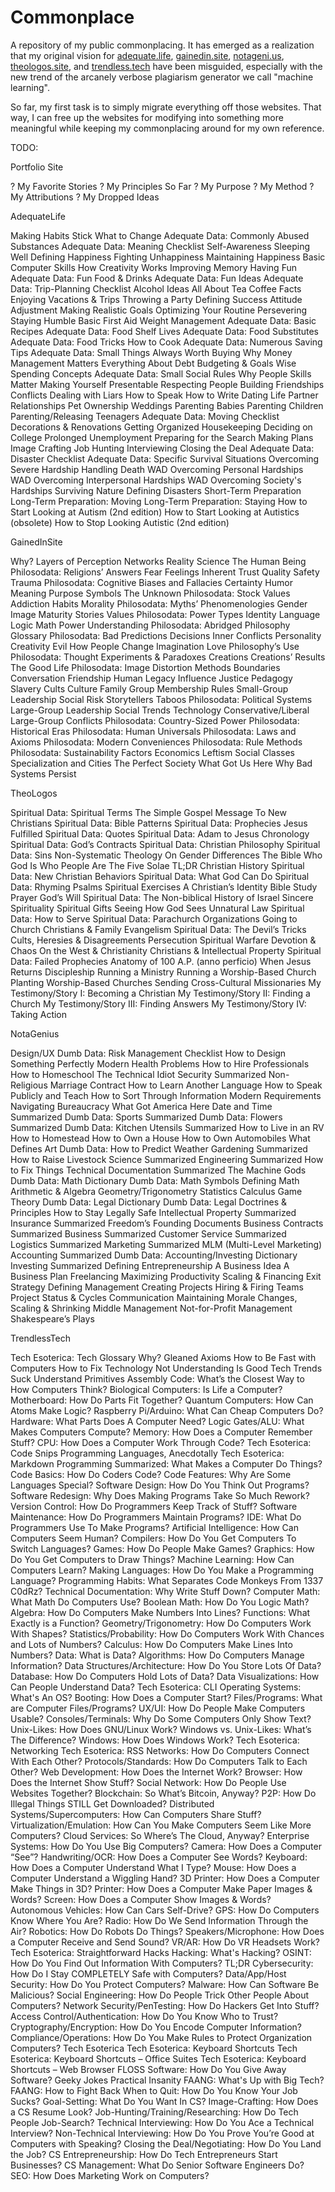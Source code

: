 # Commonplace

A repository of my public commonplacing. It has emerged as a realization that my original vision for [adequate.life](https://adequate.life/), [gainedin.site](https://gainedin.site/), [notageni.us](https://notageni.us/), [theologos.site](https://theologos.site/), and [trendless.tech](https://trendless.tech/) have been misguided, especially with the new trend of the arcanely verbose plagiarism generator we call "machine learning".

So far, my first task is to simply migrate everything off those websites. That way, I can free up the websites for modifying into something more meaningful while keeping my commonplacing around for my own reference.

TODO:

Portfolio Site

? My Favorite Stories
? My Principles So Far
? My Purpose
? My Method
? My Attributions
? My Dropped Ideas

AdequateLife

Making Habits Stick
What to Change
Adequate Data: Commonly Abused Substances
Adequate Data: Meaning Checklist
Self-Awareness
Sleeping Well
Defining Happiness
Fighting Unhappiness
Maintaining Happiness
Basic Computer Skills
How Creativity Works
Improving Memory
Having Fun
Adequate Data: Fun Food & Drinks
Adequate Data: Fun Ideas
Adequate Data: Trip-Planning Checklist
Alcohol Ideas
All About Tea
Coffee Facts
Enjoying Vacations & Trips
Throwing a Party
Defining Success
Attitude Adjustment
Making Realistic Goals
Optimizing Your Routine
Persevering
Staying Humble
Basic First Aid
Weight Management
Adequate Data: Basic Recipes
Adequate Data: Food Shelf Lives
Adequate Data: Food Substitutes
Adequate Data: Food Tricks
How to Cook
Adequate Data: Numerous Saving Tips
Adequate Data: Small Things Always Worth Buying
Why Money Management Matters
Everything About Debt
Budgeting & Goals
Wise Spending Concepts
Adequate Data: Small Social Rules
Why People Skills Matter
Making Yourself Presentable
Respecting People
Building Friendships
Conflicts
Dealing with Liars
How to Speak
How to Write
Dating
Life Partner Relationships
Pet Ownership
Weddings
Parenting Babies
Parenting Children
Parenting/Releasing Teenagers
Adequate Data: Moving Checklist
Decorations & Renovations
Getting Organized
Housekeeping
Deciding on College
Prolonged Unemployment
Preparing for the Search
Making Plans
Image Crafting
Job Hunting
Interviewing
Closing the Deal
Adequate Data: Disaster Checklist
Adequate Data: Specific Survival Situations
Overcoming Severe Hardship
Handling Death
WAD Overcoming Personal Hardships
WAD Overcoming Interpersonal Hardships
WAD Overcoming Society's Hardships
Surviving Nature
Defining Disasters
Short-Term Preparation
Long-Term Preparation: Moving
Long-Term Preparation: Staying
How to Start Looking at Autism (2nd edition)
How to Start Looking at Autistics (obsolete)
How to Stop Looking Autistic (2nd edition)

GainedInSite

Why?
Layers of Perception
Networks
Reality
Science
The Human Being
Philosodata: Religions’ Answers
Fear
Feelings
Inherent Trust
Quality
Safety
Trauma
Philosodata: Cognitive Biases and Fallacies
Certainty
Humor
Meaning
Purpose
Symbols
The Unknown
Philosodata: Stock Values
Addiction
Habits
Morality
Philosodata: Myths’ Phenomenologies
Gender
Image
Maturity
Stories
Values
Philosodata: Power Types
Identity
Language
Logic
Math
Power
Understanding
Philosodata: Abridged Philosophy Glossary
Philosodata: Bad Predictions
Decisions
Inner Conflicts
Personality
Creativity
Evil
How People Change
Imagination
Love
Philosophy’s Use
Philosodata: Thought Experiments & Paradoxes
Creations
Creations’ Results
The Good Life
Philosodata: Image Distortion Methods
Boundaries
Conversation
Friendship
Human Legacy
Influence
Justice
Pedagogy
Slavery
Cults
Culture
Family
Group Membership
Rules
Small-Group Leadership
Social Risk
Storytellers
Taboos
Philosodata: Political Systems
Large-Group Leadership
Social Trends
Technology
Conservative/Liberal
Large-Group Conflicts
Philosodata: Country-Sized Power
Philosodata: Historical Eras
Philosodata: Human Universals
Philosodata: Laws and Axioms
Philosodata: Modern Conveniences
Philosodata: Rule Methods
Philosodata: Sustainability Factors
Economics
Leftism
Social Classes
Specialization and Cities
The Perfect Society
What Got Us Here
Why Bad Systems Persist

TheoLogos

Spiritual Data: Spiritual Terms
The Simple Gospel Message
To New Christians
Spiritual Data: Bible Patterns
Spiritual Data: Prophecies Jesus Fulfilled
Spiritual Data: Quotes
Spiritual Data: Adam to Jesus Chronology
Spiritual Data: God’s Contracts
Spiritual Data: Christian Philosophy
Spiritual Data: Sins
Non-Systematic Theology
On Gender Differences
The Bible
Who God Is
Who People Are
The Five Solae
TL;DR Christian History
Spiritual Data: New Christian Behaviors
Spiritual Data: What God Can Do
Spiritual Data: Rhyming Psalms
Spiritual Exercises
A Christian’s Identity
Bible Study
Prayer
God’s Will
Spiritual Data: The Non-biblical History of Israel
Sincere Spirituality
Spiritual Gifts
Seeing How God Sees
Unnatural Law
Spiritual Data: How to Serve
Spiritual Data: Parachurch Organizations
Going to Church
Christians & Family
Evangelism
Spiritual Data: The Devil’s Tricks
Cults, Heresies & Disagreements
Persecution
Spiritual Warfare
Devotion & Chaos
On the West & Christianity
Christians & Intellectual Property
Spiritual Data: Failed Prophecies
Anatomy of 100 A.P. (anno perficio)
When Jesus Returns
Discipleship
Running a Ministry
Running a Worship-Based Church
Planting Worship-Based Churches
Sending Cross-Cultural Missionaries
My Testimony/Story I: Becoming a Christian
My Testimony/Story II: Finding a Church
My Testimony/Story III: Finding Answers
My Testimony/Story IV: Taking Action

NotaGenius

Design/UX
Dumb Data: Risk Management Checklist
How to Design Something Perfectly
Modern Health Problems
How to Hire Professionals
How to Homeschool
The Technical Idiot
Security Summarized
Non-Religious Marriage Contract
How to Learn Another Language
How to Speak Publicly and Teach
How to Sort Through Information
Modern Requirements
Navigating Bureaucracy
What Got America Here
Date and Time Summarized
Dumb Data: Sports Summarized
Dumb Data: Flowers Summarized
Dumb Data: Kitchen Utensils Summarized
How to Live in an RV
How to Homestead
How to Own a House
How to Own Automobiles
What Defines Art
Dumb Data: How to Predict Weather
Gardening Summarized
How to Raise Livestock
Science Summarized
Engineering Summarized
How to Fix Things
Technical Documentation Summarized
The Machine Gods
Dumb Data: Math Dictionary
Dumb Data: Math Symbols
Defining Math
Arithmetic & Algebra
Geometry/Trigonometry
Statistics
Calculus
Game Theory
Dumb Data: Legal Dictionary
Dumb Data: Legal Doctrines & Principles
How to Stay Legally Safe
Intellectual Property Summarized
Insurance Summarized
Freedom’s Founding Documents
Business Contracts Summarized
Business Summarized
Customer Service Summarized
Logistics Summarized
Marketing Summarized
MLM (Multi-Level Marketing)
Accounting Summarized
Dumb Data: Accounting/Investing Dictionary
Investing Summarized
Defining Entrepreneurship
A Business Idea
A Business Plan
Freelancing
Maximizing Productivity
Scaling & Financing
Exit Strategy
Defining Management
Creating Projects
Hiring & Firing Teams
Project Status & Cycles
Communication
Maintaining Morale
Changes, Scaling & Shrinking
Middle Management
Not-for-Profit Management
Shakespeare’s Plays

TrendlessTech

Tech Esoterica: Tech Glossary
Why?
Gleaned Axioms
How to Be Fast with Computers
How to Fix Technology
Not Understanding Is Good
Tech Trends Suck
Understand Primitives
Assembly Code: What’s the Closest Way to How Computers Think?
Biological Computers: Is Life a Computer?
Motherboard: How Do Parts Fit Together?
Quantum Computers: How Can Atoms Make Logic?
Raspberry Pi/Arduino: What Can Cheap Computers Do?
Hardware: What Parts Does A Computer Need?
Logic Gates/ALU: What Makes Computers Compute?
Memory: How Does a Computer Remember Stuff?
CPU: How Does a Computer Work Through Code?
Tech Esoterica: Code Snips
Programming Languages, Anecdotally
Tech Esoterica: Markdown
Programming Summarized: What Makes a Computer Do Things?
Code Basics: How Do Coders Code?
Code Features: Why Are Some Languages Special?
Software Design: How Do You Think Out Programs?
Software Redesign: Why Does Making Programs Take So Much Rework?
Version Control: How Do Programmers Keep Track of Stuff?
Software Maintenance: How Do Programmers Maintain Programs?
IDE: What Do Programmers Use To Make Programs?
Artificial Intelligence: How Can Computers Seem Human?
Compilers: How Do You Get Computers To Switch Languages?
Games: How Do People Make Games?
Graphics: How Do You Get Computers to Draw Things?
Machine Learning: How Can Computers Learn?
Making Languages: How Do You Make a Programming Language?
Programming Habits: What Separates Code Monkeys From 1337 C0dRz?
Technical Documentation: Why Write Stuff Down?
Computer Math: What Math Do Computers Use?
Boolean Math: How Do You Logic Math?
Algebra: How Do Computers Make Numbers Into Lines?
Functions: What Exactly is a Function?
Geometry/Trigonometry: How Do Computers Work With Shapes?
Statistics/Probability: How Do Computers Work With Chances and Lots of Numbers?
Calculus: How Do Computers Make Lines Into Numbers?
Data: What is Data?
Algorithms: How Do Computers Manage Information?
Data Structures/Architecture: How Do You Store Lots Of Data?
Database: How Do Computers Hold Lots of Data?
Data Visualizations: How Can People Understand Data?
Tech Esoterica: CLI
Operating Systems: What's An OS?
Booting: How Does a Computer Start?
Files/Programs: What are Computer Files/Programs?
UX/UI: How Do People Make Computers Usable?
Consoles/Terminals: Why Do Some Computers Only Show Text?
Unix-Likes: How Does GNU/Linux Work?
Windows vs. Unix-Likes: What’s The Difference?
Windows: How Does Windows Work?
Tech Esoterica: Networking
Tech Esoterica: RSS
Networks: How Do Computers Connect With Each Other?
Protocols/Standards: How Do Computers Talk to Each Other?
Web Development: How Does the Internet Work?
Browser: How Does the Internet Show Stuff?
Social Network: How Do People Use Websites Together?
Blockchain: So What’s Bitcoin, Anyway?
P2P: How Do Illegal Things STILL Get Downloaded?
Distributed Systems/Supercomputers: How Can Computers Share Stuff?
Virtualization/Emulation: How Can You Make Computers Seem Like More Computers?
Cloud Services: So Where’s The Cloud, Anyway?
Enterprise Systems: How Do You Use Big Computers?
Camera: How Does a Computer “See”?
Handwriting/OCR: How Does a Computer See Words?
Keyboard: How Does a Computer Understand What I Type?
Mouse: How Does a Computer Understand a Wiggling Hand?
3D Printer: How Does a Computer Make Things in 3D?
Printer: How Does a Computer Make Paper Images & Words?
Screen: How Does a Computer Show Images & Words?
Autonomous Vehicles: How Can Cars Self-Drive?
GPS: How Do Computers Know Where You Are?
Radio: How Do We Send Information Through the Air?
Robotics: How Do Robots Do Things?
Speakers/Microphone: How Does a Computer Receive and Send Sound?
VR/AR: How Do VR Headsets Work?
Tech Esoterica: Straightforward Hacks
Hacking: What's Hacking?
OSINT: How Do You Find Out Information With Computers?
TL;DR Cybersecurity: How Do I Stay COMPLETELY Safe with Computers?
Data/App/Host Security: How Do You Protect Computers?
Malware: How Can Software Be Malicious?
Social Engineering: How Do People Trick Other People About Computers?
Network Security/PenTesting: How Do Hackers Get Into Stuff?
Access Control/Authentication: How Do You Know Who to Trust?
Cryptography/Encryption: How Do You Encode Computer Information?
Compliance/Operations: How Do You Make Rules to Protect Organization Computers?
Tech Esoterica
Tech Esoterica: Keyboard Shortcuts
Tech Esoterica: Keyboard Shortcuts – Office Suites
Tech Esoterica: Keyboard Shortcuts – Web Browser
FLOSS Software: How Do You Give Away Software?
Geeky Jokes
Practical Insanity
FAANG: What's Up with Big Tech?
FAANG: How to Fight Back
When to Quit: How Do You Know Your Job Sucks?
Goal-Setting: What Do You Want In CS?
Image-Crafting: How Does a CS Resume Look?
Job-Hunting/Training/Researching: How Do Tech People Job-Search?
Technical Interviewing: How Do You Ace a Technical Interview?
Non-Technical Interviewing: How Do You Prove You’re Good at Computers with Speaking?
Closing the Deal/Negotiating: How Do You Land the Job?
CS Entrepreneurship: How Do Tech Entrepreneurs Start Businesses?
CS Management: What Do Senior Software Engineers Do?
SEO: How Does Marketing Work on Computers?
